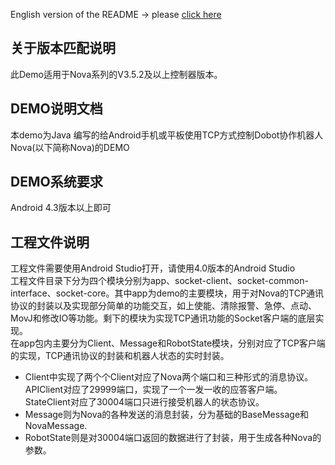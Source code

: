 English version of the README -> please [click here](./README-EN.md)

## 关于版本匹配说明
此Demo适用于Nova系列的V3.5.2及以上控制器版本。

## DEMO说明文档

本demo为Java 编写的给Android手机或平板使用TCP方式控制Dobot协作机器人Nova(以下简称Nova)的DEMO

## DEMO系统要求

Android 4.3版本以上即可

## 工程文件说明

工程文件需要使用Android Studio打开，请使用4.0版本的Android Studio  
工程文件目录下分为四个模块分别为app、socket-client、socket-common-interface、socket-core。其中app为demo的主要模块，用于对Nova的TCP通讯协议的封装以及实现部分简单的功能交互，如上使能、清除报警、急停、点动、MovJ和修改IO等功能。剩下的模块为实现TCP通讯功能的Socket客户端的底层实现。  
在app包内主要分为Client、Message和RobotState模块，分别对应了TCP客户端的实现，TCP通讯协议的封装和机器人状态的实时封装。  
* Client中实现了两个个Client对应了Nova两个端口和三种形式的消息协议。APIClient对应了29999端口，实现了一个一发一收的应答客户端。StateClient对应了30004端口只进行接受机器人的状态协议。  
* Message则为Nova的各种发送的消息封装，分为基础的BaseMessage和NovaMessage.  
* RobotState则是对30004端口返回的数据进行了封装，用于生成各种Nova的参数。
